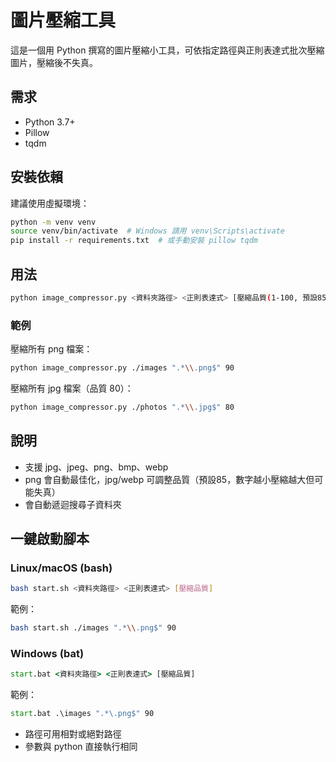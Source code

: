 # 圖片壓縮工具

這是一個用 Python 撰寫的圖片壓縮小工具，可依指定路徑與正則表達式批次壓縮圖片，壓縮後不失真。

## 需求
- Python 3.7+
- Pillow
- tqdm

## 安裝依賴

建議使用虛擬環境：
```bash
python -m venv venv
source venv/bin/activate  # Windows 請用 venv\Scripts\activate
pip install -r requirements.txt  # 或手動安裝 pillow tqdm
```

## 用法

```bash
python image_compressor.py <資料夾路徑> <正則表達式> [壓縮品質(1-100, 預設85)]
```

### 範例

壓縮所有 png 檔案：
```bash
python image_compressor.py ./images ".*\\.png$" 90
```

壓縮所有 jpg 檔案（品質 80）：
```bash
python image_compressor.py ./photos ".*\\.jpg$" 80
```

## 說明
- 支援 jpg、jpeg、png、bmp、webp
- png 會自動最佳化，jpg/webp 可調整品質（預設85，數字越小壓縮越大但可能失真）
- 會自動遞迴搜尋子資料夾 

## 一鍵啟動腳本

### Linux/macOS (bash)

```bash
bash start.sh <資料夾路徑> <正則表達式> [壓縮品質]
```

範例：
```bash
bash start.sh ./images ".*\\.png$" 90
```

### Windows (bat)

```bat
start.bat <資料夾路徑> <正則表達式> [壓縮品質]
```

範例：
```bat
start.bat .\images ".*\.png$" 90
```

- 路徑可用相對或絕對路徑
- 參數與 python 直接執行相同 